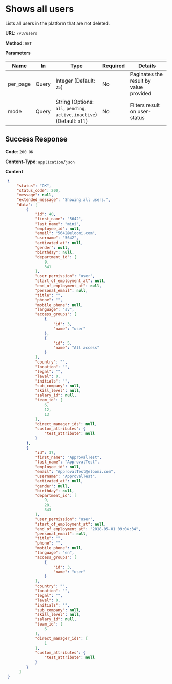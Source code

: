 # Shows all users
Lists all users in the platform that are not deleted.

**URL**: `/v3/users`

**Method**: `GET`

**Parameters**

| Name | In | Type | Required | Details |
| --- | --- | --- | --- | --- |
| per_page | Query | Integer (Default: `25`) | No | Paginates the result by value provided |
| mode | Query | String (Options: `all`, `pending`, `active`, `inactive`) (Default: `all`) | No | Filters result on user-status |

## Success Response
**Code**: `200 OK`

**Content-Type**: `application/json`

**Content**
```json
 {
     "status": "OK",
     "status_code": 200,
     "message": null,
     "extended_message": "Showing all users.",
     "data": [
         {
             "id": 40,
             "first_name": "5642",
             "last_name": "mini",
             "employee_id": null,
             "email": "5642@eloomi.com",
             "username": "5642",
             "activated_at": null,
             "gender": null,
             "birthday": null,
             "department_id": [
                 9,
                 341
             ],
             "user_permission": "user",
             "start_of_employment_at": null,
             "end_of_employment_at": null,
             "personal_email": null,
             "title": "",
             "phone": "",
             "mobile_phone": null,
             "language": "sv",
             "access_groups": [
                 {
                     "id": 3,
                     "name": "user"
                 },
                 {
                     "id": 5,
                     "name": "All access"
                 }
             ],
             "country": "",
             "location": "",
             "legal": "",
             "level": 0,
             "initials": "",
             "sub_company": null,
             "skill_level": null,
             "salary_id": null,
             "team_id": [
                 6,
                 12,
                 13
             ],
             "direct_manager_ids": null,
             "custom_attributes": {
                 "test_attribute": null
             }
         },
         {
             "id": 37,
             "first_name": "ApprovalTest",
             "last_name": "ApprovalTest",
             "employee_id": null,
             "email": "ApprovalTest@eloomi.com",
             "username": "ApprovalTest",
             "activated_at": null,
             "gender": null,
             "birthday": null,
             "department_id": [
                 9,
                 28,
                 343
             ],
             "user_permission": "user",
             "start_of_employment_at": null,
             "end_of_employment_at": "2018-05-01 09:04:34",
             "personal_email": null,
             "title": "",
             "phone": "",
             "mobile_phone": null,
             "language": "en",
             "access_groups": [
                 {
                     "id": 3,
                     "name": "user"
                 }
             ],
             "country": "",
             "location": "",
             "legal": "",
             "level": 0,
             "initials": "",
             "sub_company": null,
             "skill_level": null,
             "salary_id": null,
             "team_id": [
                 6
             ],
             "direct_manager_ids": [
                 1
             ],
             "custom_attributes": {
                 "test_attribute": null
             }
         }
      ]
 }
 ```